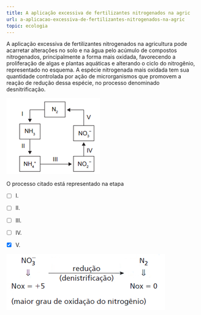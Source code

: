 ```yaml
---
title: A aplicação excessiva de fertilizantes nitrogenados na agric
url: a-aplicacao-excessiva-de-fertilizantes-nitrogenados-na-agric
topic: ecologia
---
```



A aplicação excessiva de fertilizantes nitrogenados na agricultura pode acarretar alterações no solo e na água pelo acúmulo de compostos nitrogenados, principalmente a forma mais oxidada, favorecendo a proliferação de algas e plantas aquáticas e alterando o ciclo do nitrogênio, representado no esquema. A espécie nitrogenada mais oxidada tem sua quantidade controlada por ação de microrganismos que promovem a reação de redução dessa espécie, no processo denominado desnitrificação.

![](5ca28e5f-bfd4-666a-fd70-5caf9b63dc09.png)

O processo citado está representado na etapa



- [ ] I.
- [ ] II.
- [ ] III.
- [ ] IV.
- [x] V.


![](f360e4f4-152a-008d-966a-5dfe966d96af.png)
